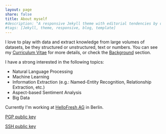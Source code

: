 ```yaml
---
layout: page
share: false
title: About myself
#description: "A responsive Jekyll theme with editorial tendencies by designer Michael Rose."
#tags: [Jekyll, theme, responsive, blog, template]
---
```


<!--
<figure class="image-pull-right">
<img src="{{ site.url }}/images/qrcode.png" alt="v-Card" class=".image-pull-right" width="128" />
<figcaption>My v-Card as a QR Code.</figcaption>
</figure>
-->

I love to play with data and extract knowledge from large volumes of datasets, be they structured or unstructured, text or numbers. You can see my [Curriculum Vitae] for more details, or check the [Background] section.

I have a strong interested in the following topics:

* Natural Language Processing
* Machine Learning
* Information Extraction (e.g.: Named-Entity Recognition, Relationship Extraction, etc.)
* Aspect-based Sentiment Analysis
* Big Data

Currently I'm working at [HelloFresh AG] in Berlin.

[PGP public key]

[SSH public key]

[Curriculum Vitae]: https://davidsbatista.github.io/about/dsbatista-cv.en.pdf
[Background]: /about/
[HelloFresh AG]: http://www.hellofresh.de
[PGP public key]: mykey.asc
[SSH public key]: id_rsa.pub
